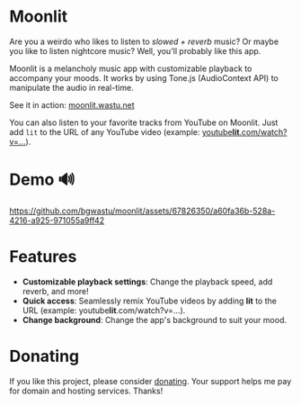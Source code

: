 # Moonlit
Are you a weirdo who likes to listen to *slowed + reverb* music? Or maybe you like to listen nightcore music? Well, you'll probably like this app.

Moonlit is a melancholy music app with customizable playback to accompany your moods. It works by using Tone.js (AudioContext API) to manipulate the audio in real-time.

See it in action: [moonlit.wastu.net](https://moonlit.wastu.net)

You can also listen to your favorite tracks from YouTube on Moonlit. Just add `lit` to the URL of any YouTube video (example: [youtube**lit**.com/watch?v=...](https://www.youtubelit.com/watch?v=dQw4w9WgXcQ)).

# Demo 🔊
https://github.com/bgwastu/moonlit/assets/67826350/a60fa36b-528a-4216-a925-971055a9ff42


# Features
- **Customizable playback settings**: Change the playback speed, add reverb, and more!
- **Quick access**: Seamlessly remix YouTube videos by adding **lit** to the URL (example: youtube**lit**.com/watch?v=...).
- **Change background**: Change the app's background to suit your mood.

# Donating
If you like this project, please consider [donating](https://www.buymeacoffee.com/moonlitapp). Your support helps me pay for domain and hosting services. Thanks!
